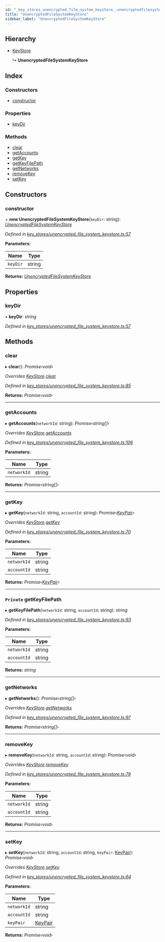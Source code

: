 ```yaml
---
id: "_key_stores_unencrypted_file_system_keystore_.unencryptedfilesystemkeystore"
title: "UnencryptedFileSystemKeyStore"
sidebar_label: "UnencryptedFileSystemKeyStore"
---
```


## Hierarchy

* [KeyStore](_key_stores_keystore_.keystore.md)

  ↳ **UnencryptedFileSystemKeyStore**

## Index

### Constructors

* [constructor](_key_stores_unencrypted_file_system_keystore_.unencryptedfilesystemkeystore.md#constructor)

### Properties

* [keyDir](_key_stores_unencrypted_file_system_keystore_.unencryptedfilesystemkeystore.md#keydir)

### Methods

* [clear](_key_stores_unencrypted_file_system_keystore_.unencryptedfilesystemkeystore.md#clear)
* [getAccounts](_key_stores_unencrypted_file_system_keystore_.unencryptedfilesystemkeystore.md#getaccounts)
* [getKey](_key_stores_unencrypted_file_system_keystore_.unencryptedfilesystemkeystore.md#getkey)
* [getKeyFilePath](_key_stores_unencrypted_file_system_keystore_.unencryptedfilesystemkeystore.md#private-getkeyfilepath)
* [getNetworks](_key_stores_unencrypted_file_system_keystore_.unencryptedfilesystemkeystore.md#getnetworks)
* [removeKey](_key_stores_unencrypted_file_system_keystore_.unencryptedfilesystemkeystore.md#removekey)
* [setKey](_key_stores_unencrypted_file_system_keystore_.unencryptedfilesystemkeystore.md#setkey)

## Constructors

###  constructor

\+ **new UnencryptedFileSystemKeyStore**(`keyDir`: string): *[UnencryptedFileSystemKeyStore](_key_stores_unencrypted_file_system_keystore_.unencryptedfilesystemkeystore.md)*

*Defined in [key_stores/unencrypted_file_system_keystore.ts:57](https://github.com/nearprotocol/nearlib/blob/bae5ebc/src.ts/key_stores/unencrypted_file_system_keystore.ts#L57)*

**Parameters:**

Name | Type |
------ | ------ |
`keyDir` | string |

**Returns:** *[UnencryptedFileSystemKeyStore](_key_stores_unencrypted_file_system_keystore_.unencryptedfilesystemkeystore.md)*

## Properties

###  keyDir

• **keyDir**: *string*

*Defined in [key_stores/unencrypted_file_system_keystore.ts:57](https://github.com/nearprotocol/nearlib/blob/bae5ebc/src.ts/key_stores/unencrypted_file_system_keystore.ts#L57)*

## Methods

###  clear

▸ **clear**(): *Promise‹void›*

*Overrides [KeyStore](_key_stores_keystore_.keystore.md).[clear](_key_stores_keystore_.keystore.md#abstract-clear)*

*Defined in [key_stores/unencrypted_file_system_keystore.ts:85](https://github.com/nearprotocol/nearlib/blob/bae5ebc/src.ts/key_stores/unencrypted_file_system_keystore.ts#L85)*

**Returns:** *Promise‹void›*

___

###  getAccounts

▸ **getAccounts**(`networkId`: string): *Promise‹string[]›*

*Overrides [KeyStore](_key_stores_keystore_.keystore.md).[getAccounts](_key_stores_keystore_.keystore.md#abstract-getaccounts)*

*Defined in [key_stores/unencrypted_file_system_keystore.ts:106](https://github.com/nearprotocol/nearlib/blob/bae5ebc/src.ts/key_stores/unencrypted_file_system_keystore.ts#L106)*

**Parameters:**

Name | Type |
------ | ------ |
`networkId` | string |

**Returns:** *Promise‹string[]›*

___

###  getKey

▸ **getKey**(`networkId`: string, `accountId`: string): *Promise‹[KeyPair](_utils_key_pair_.keypair.md)›*

*Overrides [KeyStore](_key_stores_keystore_.keystore.md).[getKey](_key_stores_keystore_.keystore.md#abstract-getkey)*

*Defined in [key_stores/unencrypted_file_system_keystore.ts:70](https://github.com/nearprotocol/nearlib/blob/bae5ebc/src.ts/key_stores/unencrypted_file_system_keystore.ts#L70)*

**Parameters:**

Name | Type |
------ | ------ |
`networkId` | string |
`accountId` | string |

**Returns:** *Promise‹[KeyPair](_utils_key_pair_.keypair.md)›*

___

### `Private` getKeyFilePath

▸ **getKeyFilePath**(`networkId`: string, `accountId`: string): *string*

*Defined in [key_stores/unencrypted_file_system_keystore.ts:93](https://github.com/nearprotocol/nearlib/blob/bae5ebc/src.ts/key_stores/unencrypted_file_system_keystore.ts#L93)*

**Parameters:**

Name | Type |
------ | ------ |
`networkId` | string |
`accountId` | string |

**Returns:** *string*

___

###  getNetworks

▸ **getNetworks**(): *Promise‹string[]›*

*Overrides [KeyStore](_key_stores_keystore_.keystore.md).[getNetworks](_key_stores_keystore_.keystore.md#abstract-getnetworks)*

*Defined in [key_stores/unencrypted_file_system_keystore.ts:97](https://github.com/nearprotocol/nearlib/blob/bae5ebc/src.ts/key_stores/unencrypted_file_system_keystore.ts#L97)*

**Returns:** *Promise‹string[]›*

___

###  removeKey

▸ **removeKey**(`networkId`: string, `accountId`: string): *Promise‹void›*

*Overrides [KeyStore](_key_stores_keystore_.keystore.md).[removeKey](_key_stores_keystore_.keystore.md#abstract-removekey)*

*Defined in [key_stores/unencrypted_file_system_keystore.ts:79](https://github.com/nearprotocol/nearlib/blob/bae5ebc/src.ts/key_stores/unencrypted_file_system_keystore.ts#L79)*

**Parameters:**

Name | Type |
------ | ------ |
`networkId` | string |
`accountId` | string |

**Returns:** *Promise‹void›*

___

###  setKey

▸ **setKey**(`networkId`: string, `accountId`: string, `keyPair`: [KeyPair](_utils_key_pair_.keypair.md)): *Promise‹void›*

*Overrides [KeyStore](_key_stores_keystore_.keystore.md).[setKey](_key_stores_keystore_.keystore.md#abstract-setkey)*

*Defined in [key_stores/unencrypted_file_system_keystore.ts:64](https://github.com/nearprotocol/nearlib/blob/bae5ebc/src.ts/key_stores/unencrypted_file_system_keystore.ts#L64)*

**Parameters:**

Name | Type |
------ | ------ |
`networkId` | string |
`accountId` | string |
`keyPair` | [KeyPair](_utils_key_pair_.keypair.md) |

**Returns:** *Promise‹void›*
